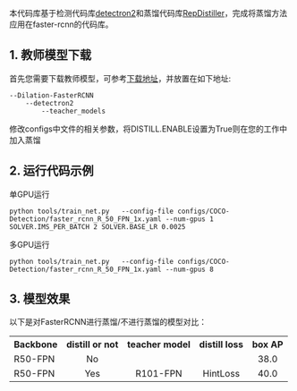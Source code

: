 
本代码库基于检测代码库[detectron2](https://github.com/facebookresearch/detectron2)和蒸馏代码库[RepDistiller](https://github.com/HobbitLong/RepDistiller)，完成将蒸馏方法应用在faster-rcnn的代码库。

## 1. 教师模型下载

首先您需要下载教师模型，可参考[下载地址](https://github.com/facebookresearch/detectron2/blob/master/MODEL_ZOO.md)，并放置在如下地址:
```
--Dilation-FasterRCNN
    --detectron2
        --teacher_models
```
修改configs中文件的相关参数，将DISTILL.ENABLE设置为True则在您的工作中加入蒸馏

## 2. 运行代码示例
单GPU运行
```
python tools/train_net.py   --config-file configs/COCO-Detection/faster_rcnn_R_50_FPN_1x.yaml --num-gpus 1 SOLVER.IMS_PER_BATCH 2 SOLVER.BASE_LR 0.0025
```
多GPU运行
```
python tools/train_net.py   --config-file configs/COCO-Detection/faster_rcnn_R_50_FPN_1x.yaml --num-gpus 8
```

## 3. 模型效果
以下是对FasterRCNN进行蒸馏/不进行蒸馏的模型对比：
<table><tbody>
<!-- START TABLE -->
<!-- TABLE HEADER -->
<th valign="bottom">Backbone</th>
<th valign="bottom">distill or not</th>
<th valign="bottom">teacher model</th>
<th valign="bottom">distill loss</th>
<th valign="bottom">box AP</th>
<!-- TABLE BODY -->
<!-- ROW: FasterRCNN_R50-FPN -->
 <tr><td align="left">R50-FPN</a></td>
<td align="center">No</td>
<td align="center"></td>
<td align="center"></td>
<td align="center">38.0</td>
</tr>
<!-- ROW: FasterRCNN_S_R50-FPN_T_R101-FPN_HintLoss -->
 <tr><td align="left">R50-FPN</a></td>
 <td align="center">Yes</td>
<td align="center">R101-FPN</td>
<td align="center">HintLoss</td>
<td align="center">40.0</td>
</tr>
</tbody></table>